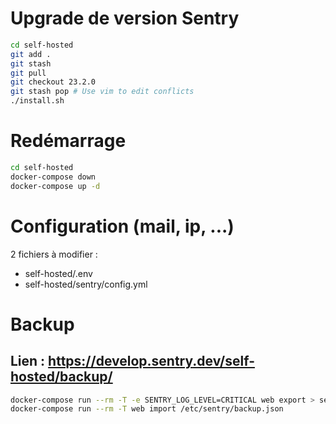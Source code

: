 # Upgrade de version Sentry
```bash
cd self-hosted
git add .
git stash
git pull
git checkout 23.2.0
git stash pop # Use vim to edit conflicts
./install.sh
```

# Redémarrage
```bash
cd self-hosted
docker-compose down
docker-compose up -d
```

# Configuration (mail, ip, ...)
2 fichiers à modifier :
- self-hosted/.env
- self-hosted/sentry/config.yml

# Backup
## Lien : https://develop.sentry.dev/self-hosted/backup/
```bash
docker-compose run --rm -T -e SENTRY_LOG_LEVEL=CRITICAL web export > sentry/backup.json
docker-compose run --rm -T web import /etc/sentry/backup.json
```
